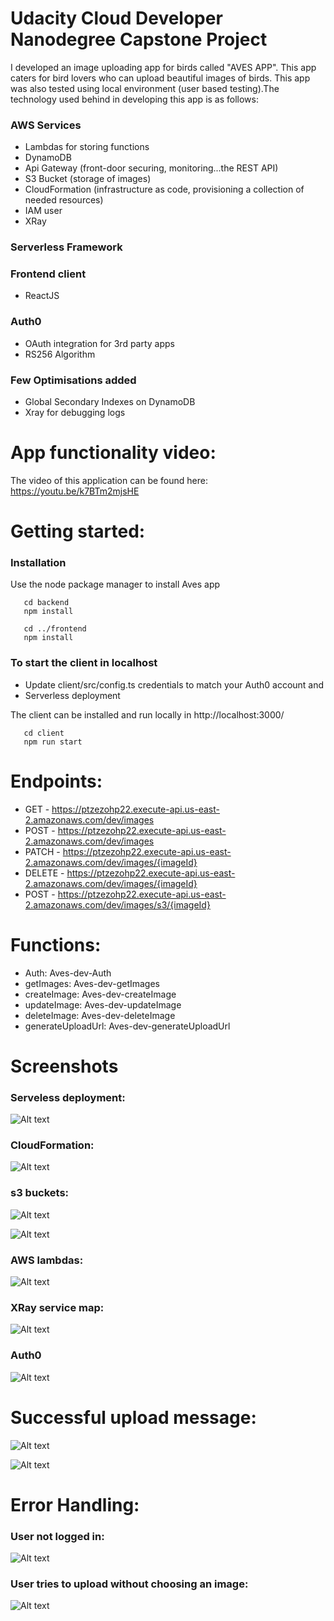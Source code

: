 # Udacity Cloud Developer Nanodegree Capstone Project

I developed an image uploading app for birds called "AVES APP". This app caters for bird lovers who can upload beautiful images of birds. This app was also tested using local environment (user based testing).The technology used behind in developing this app is as follows:

### AWS Services 
   
   - Lambdas for storing functions
   - DynamoDB
   - Api Gateway (front-door securing, monitoring...the REST API)
   - S3 Bucket (storage of images)
   - CloudFormation (infrastructure as code, provisioning a collection of needed resources)
   - IAM user
   - XRay 
   
### Serverless Framework 

### Frontend client
   - ReactJS
   
### Auth0
   - OAuth integration for 3rd party apps
   - RS256 Algorithm

### Few Optimisations added
   - Global Secondary Indexes on DynamoDB
   - Xray for debugging logs 
   
# App functionality video:

The video of this application can be found here: https://youtu.be/k7BTm2mjsHE

# Getting started:

### Installation
   Use the node package manager to install Aves app
   
       cd backend
       npm install

       cd ../frontend
       npm install
      
### To start the client in localhost

- Update client/src/config.ts credentials to match your Auth0 account and 
- Serverless deployment 

The client can be installed and run locally in http://localhost:3000/

       cd client
       npm run start

# Endpoints:
  - GET - https://ptzezohp22.execute-api.us-east-2.amazonaws.com/dev/images
  - POST - https://ptzezohp22.execute-api.us-east-2.amazonaws.com/dev/images
  - PATCH - https://ptzezohp22.execute-api.us-east-2.amazonaws.com/dev/images/{imageId}
  - DELETE - https://ptzezohp22.execute-api.us-east-2.amazonaws.com/dev/images/{imageId}
  - POST - https://ptzezohp22.execute-api.us-east-2.amazonaws.com/dev/images/s3/{imageId}
  
# Functions:
  - Auth: Aves-dev-Auth
  - getImages: Aves-dev-getImages
  - createImage: Aves-dev-createImage
  - updateImage: Aves-dev-updateImage
  - deleteImage: Aves-dev-deleteImage
  - generateUploadUrl: Aves-dev-generateUploadUrl

# Screenshots

### Serveless deployment:

![Alt text](screenshots/sls%20deployed.png?raw=true "sls deployed")

### CloudFormation:

![Alt text](screenshots/CloudFormation.png?raw=true "CloudFormation")

### s3 buckets:

![Alt text](screenshots/s3buckets.png?raw=true "s3buckets")


![Alt text](screenshots/s3Images.png?raw=true "s3Images")

### AWS lambdas:

![Alt text](screenshots/aws-lamdas.png?raw=true "aws-lamdas")


### XRay service map:

![Alt text](screenshots/XRay.png?raw=true "XRay")


### Auth0

![Alt text](screenshots/Auth0.png?raw=true "Auth0")


# Successful upload message:

![Alt text](screenshots/upload-successful.png?raw=true "upload-successful")

![Alt text](screenshots/image-uploaded.png?raw=true "image-uploaded")


# Error Handling:

### User not logged in:

![Alt text](screenshots/Error-1.png?raw=true "Error-1")


### User tries to upload without choosing an image:

![Alt text](screenshots/Error-2.png?raw=true "Error-2")
















